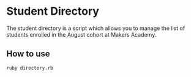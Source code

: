 Student Directory
=================

The student directory is a script which allows you to manage the list of students enrolled in the August cohort at Makers Academy.

How to use
----------

```shell
ruby directory.rb
```